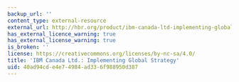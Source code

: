 ```yaml
---
backup_url: ''
content_type: external-resource
external_url: http://hbr.org/product/ibm-canada-ltd-implementing-global-strategy/an/910E08-PDF-ENG
has_external_licence_warning: true
has_external_license_warning: true
is_broken: ''
license: https://creativecommons.org/licenses/by-nc-sa/4.0/
title: 'IBM Canada Ltd.: Implementing Global Strategy'
uid: 40ad94cd-e4e7-4984-ad33-6f988950d387
---
```

